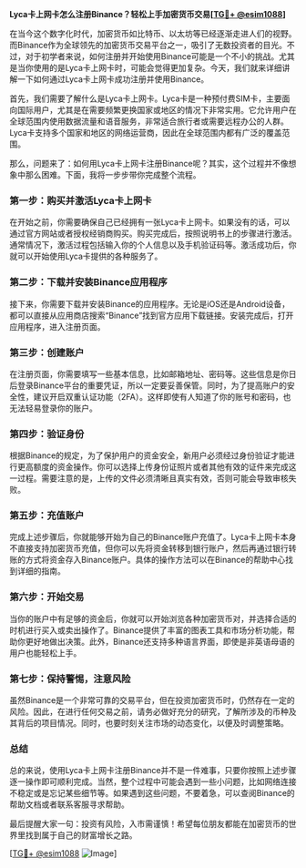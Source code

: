**Lyca卡上网卡怎么注册Binance？轻松上手加密货币交易[[TG💪+ @esim1088](https://t.me/s/esim1088)]**

在当今这个数字化时代，加密货币如比特币、以太坊等已经逐渐走进人们的视野。而Binance作为全球领先的加密货币交易平台之一，吸引了无数投资者的目光。不过，对于初学者来说，如何注册并开始使用Binance可能是一个不小的挑战。尤其是当你使用的是Lyca卡上网卡时，可能会觉得更加复杂。今天，我们就来详细讲解一下如何通过Lyca卡上网卡成功注册并使用Binance。

首先，我们需要了解什么是Lyca卡上网卡。Lyca卡是一种预付费SIM卡，主要面向国际用户，尤其是在需要频繁更换国家或地区的情况下非常实用。它允许用户在全球范围内使用数据流量和语音服务，非常适合旅行者或需要远程办公的人群。Lyca卡支持多个国家和地区的网络运营商，因此在全球范围内都有广泛的覆盖范围。

那么，问题来了：如何用Lyca卡上网卡注册Binance呢？其实，这个过程并不像想象中那么困难。下面，我将一步步带你完成整个流程。

### **第一步：购买并激活Lyca卡上网卡**
在开始之前，你需要确保自己已经拥有一张Lyca卡上网卡。如果没有的话，可以通过官方网站或者授权经销商购买。购买完成后，按照说明书上的步骤进行激活。通常情况下，激活过程包括输入你的个人信息以及手机验证码等。激活成功后，你就可以开始使用Lyca卡提供的各种服务了。

### **第二步：下载并安装Binance应用程序**
接下来，你需要下载并安装Binance的应用程序。无论是iOS还是Android设备，都可以直接从应用商店搜索“Binance”找到官方应用下载链接。安装完成后，打开应用程序，进入注册页面。

### **第三步：创建账户**
在注册页面，你需要填写一些基本信息，比如邮箱地址、密码等。这些信息是你日后登录Binance平台的重要凭证，所以一定要妥善保管。同时，为了提高账户的安全性，建议开启双重认证功能（2FA）。这样即使有人知道了你的账号和密码，也无法轻易登录你的账户。

### **第四步：验证身份**
根据Binance的规定，为了保护用户的资金安全，新用户必须经过身份验证才能进行更高额度的资金操作。你可以选择上传身份证照片或者其他有效的证件来完成这一过程。需要注意的是，上传的文件必须清晰且真实有效，否则可能会导致审核失败。

### **第五步：充值账户**
完成上述步骤后，你就能够开始为自己的Binance账户充值了。Lyca卡上网卡本身不直接支持加密货币充值，但你可以先将资金转移到银行账户，然后再通过银行转账的方式将资金存入Binance账户。具体的操作方法可以在Binance的帮助中心找到详细的指南。

### **第六步：开始交易**
当你的账户中有足够的资金后，你就可以开始浏览各种加密货币对，并选择合适的时机进行买入或卖出操作了。Binance提供了丰富的图表工具和市场分析功能，帮助你更好地做出决策。此外，Binance还支持多种语言界面，即使是非英语母语的用户也能轻松上手。

### **第七步：保持警惕，注意风险**
虽然Binance是一个非常可靠的交易平台，但在投资加密货币时，仍然存在一定的风险。因此，在进行任何交易之前，请务必做好充分的研究，了解所涉及的币种及其背后的项目情况。同时，也要时刻关注市场的动态变化，以便及时调整策略。

### **总结**
总的来说，使用Lyca卡上网卡注册Binance并不是一件难事，只要你按照上述步骤逐一操作即可顺利完成。当然，整个过程中可能会遇到一些小问题，比如网络连接不稳定或是忘记某些细节等。如果遇到这些问题，不要着急，可以查阅Binance的帮助文档或者联系客服寻求帮助。

最后提醒大家一句：投资有风险，入市需谨慎！希望每位朋友都能在加密货币的世界里找到属于自己的财富增长之路。

[[TG💪+ @esim1088](https://t.me/s/esim1088) ![Image](https://i.postimg.cc/4NQfJmqS/Snipaste-2025-05-13-00-14-12.png)]